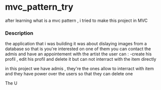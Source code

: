 # mvc_pattern_try
after learning what is a mvc pattern , i tried to make this project in MVC

### Description 

the application that i was building it was about dislaying images from a database so that is you're interested on one of them you can contact the admis and have an appointement with the artist
the user can : -create his profil , edit his profil and delete it but can not interract with the item directly 

in this project we have admis , they're the ones allow to interract with item and they have power over the users so that they can delete one


The U
